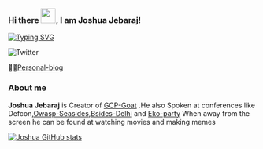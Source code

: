 ### Hi there <img src="https://raw.githubusercontent.com/MartinHeinz/MartinHeinz/master/wave.gif" width="30px">, I am Joshua Jebaraj!

[![Typing SVG](https://readme-typing-svg.herokuapp.com/?lines=Cloud;Programming;CyberSecurity)](https://git.io/typing-svg)


![Twitter](https://img.shields.io/twitter/follow/joshva_jebaraj?style=social)

 👨‍💻[Personal-blog](https://joshuajebaraj.com/)
 
 ### About me
 
**Joshua Jebaraj** is Creator of [GCP-Goat](https://gcpgoat.joshuajebaraj.com/) .He also Spoken at conferences like Defcon,[Owasp-Seasides](https://www.owaspseasides.com/sessions/introduction_to_building_securing_your_cicd_pipelines/),[Bsides-Delhi](https://bsidesdelhi.in/speakers.php) and [Eko-party](https://open-security-summit.org/training/week-1/devsecops/chef-inspec-compliance-as-code/)  When away from the screen he can be found at watching movies and making memes



[![Joshua GitHub stats](https://github-readme-stats.vercel.app/api?username=JOSHUAJEBARAJ&theme=dark)](https://github.com/JOSHUAJEBARAJ/github-readme-stats&?theme=dark)




